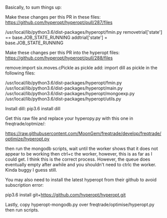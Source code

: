 Basically, to sum things up:

Make these changes per this PR in these files:
https://github.com/hyperopt/hyperopt/pull/287/files

/usr/local/lib/python3.6/dist-packages/hyperopt/fmin.py
removetrial['state'] == base.JOB_STATE_RUNNING
addtrial['state'] = base.JOB_STATE_RUNNING

Make these changes per this PR into the hyperopt files:
https://github.com/hyperopt/hyperopt/pull/288/files

remove:import six.moves.cPickle as pickle
add: import dill as pickle in the following files:

/usr/local/lib/python3.6/dist-packages/hyperopt/fmin.py
/usr/local/lib/python3.6/dist-packages/hyperopt/main.py
/usr/local/lib/python3.6/dist-packages/hyperopt/mongoexp.py
/usr/local/lib/python3.6/dist-packages/hyperopt/utils.py

Install dill:
pip3.6 install dill

Get this raw file and replace your hyperopy.py with this one in freqtrade/optmize/:

https://raw.githubusercontent.com/MoonGem/freqtrade/develop/freqtrade/optimize/hyperopt.py

then run the mongodb scripts, wait until the worker shows that it does not appear to be working then ctrl+c the worker, however, this is as far as I could get. I think this is the correct process.
However, the queue does eventually empty after awhile and you shouldn't need to ctrlc the worker.
Kinda buggy I guess still.

You may also need to install the latest hyperopt from their github to avoid subscription error:

pip3.6 install git+https://github.com/hyperopt/hyperopt.git


Lastly, copy hyperopt-mongodb.py over freqtrade/optimise/hyperopt.py then run scripts.
